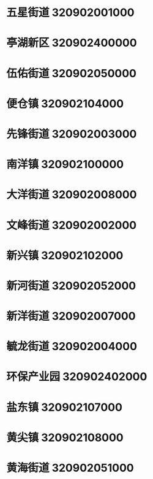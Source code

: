 # 五星街道 320902001000
# 亭湖新区 320902400000
# 伍佑街道 320902050000
# 便仓镇 320902104000
# 先锋街道 320902003000
# 南洋镇 320902100000
# 大洋街道 320902008000
# 文峰街道 320902002000
# 新兴镇 320902102000
# 新河街道 320902052000
# 新洋街道 320902007000
# 毓龙街道 320902004000
# 环保产业园 320902402000
# 盐东镇 320902107000
# 黄尖镇 320902108000
# 黄海街道 320902051000

